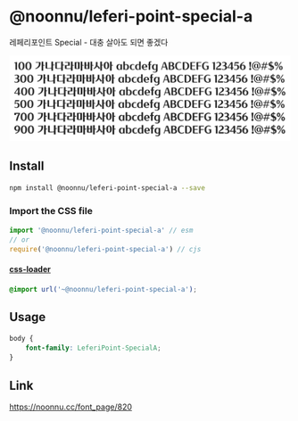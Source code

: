 # @noonnu/leferi-point-special-a

레페리포인트 Special - 대충 살아도 되면 좋겠다

![example](./example.png)

## Install

```bash
npm install @noonnu/leferi-point-special-a --save
```

### Import the CSS file

```js
import '@noonnu/leferi-point-special-a' // esm
// or
require('@noonnu/leferi-point-special-a') // cjs
```

#### [css-loader](https://github.com/webpack-contrib/css-loader)

```css
@import url('~@noonnu/leferi-point-special-a');
```

## Usage

```css
body {
    font-family: LeferiPoint-SpecialA;
}
```

## Link

https://noonnu.cc/font_page/820
